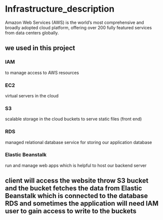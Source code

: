 # Infrastructure_description

Amazon Web Services (AWS) is the world’s most comprehensive and broadly adopted cloud platform, offering over 200 fully featured services from data centers globally.

## we used in this project 

### IAM 

to manage access to AWS resources

### EC2

virtual servers in the cloud

### S3

scalable storage in the cloud 
buckets to serve static files (front end)

### RDS

managed relational database service for storing our application database

### Elastic Beanstalk

run and manage web apps which is helpful to host our backend server

## client will access the website throw S3 bucket and the bucket fetches the data from Elastic Beanstalk which is connected to the database RDS and sometimes the application will need IAM user to gain access to write to the buckets

